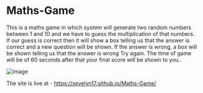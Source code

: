 # Maths-Game
This is a maths game in which system will generate two random numbers between 1 and 10 and we have to guess the multiplication of that numbers. If our guess is correct then it will show a box telling us that the answer is correct and a new question will be shown. If the answer is wrong, a box will be shown telling us that the answer is wrong Try again. The time of game will be of 60 seconds after that your final score will be shown to you..

![image](https://github.com/Xevelyn17/Maths-Game/assets/156883894/9fa6ebce-1972-4a1a-aae8-6636cc67f10d)

The site is live at - https://xevelyn17.github.io/Maths-Game/


